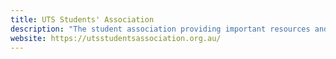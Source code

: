 ```yaml
---
title: UTS Students' Association
description: "The student association providing important resources and support for students of the University of Technology Sydney"
website: https://utsstudentsassociation.org.au/
---
```

